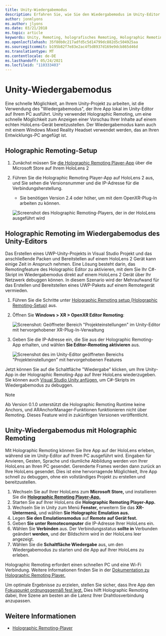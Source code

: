 ```yaml
---
title: Unity-Wiedergabemodus
description: Erfahren Sie, wie Sie den Wiedergabemodus im Unity-Editor verwenden, um eine Vorschau Ihrer Anwendungsänderungen auf einem Gerät anzuzeigen, ohne eine App bereitzustellen.
author: jonmlyons
ms.author: jlyons
ms.date: 03/21/2018
ms.topic: article
keywords: Unity, Remoting, holografisches Remoting, Holographic Remoting-Player, HoloLens, Mixed Reality-Headset, Windows Mixed Reality-Headset, Virtual Reality-Headset, Unity-Wiedergabemodus
ms.openlocfilehash: 35f80b0c217adfd5c5d14799dc882d5c504925aa
ms.sourcegitcommit: b195b82f7e83e2ac4f5d8937d169e9dcb865d46d
ms.translationtype: MT
ms.contentlocale: de-DE
ms.lasthandoff: 05/24/2021
ms.locfileid: "110333403"
---
```

# <a name="unity-play-mode"></a>Unity-Wiedergabemodus

Eine schnelle Möglichkeit, an Ihrem Unity-Projekt zu arbeiten, ist die Verwendung des "Wiedergabemodus", der Ihre App lokal im Unity-Editor auf Ihrem PC ausführt. Unity verwendet Holographic Remoting, um eine schnelle Möglichkeit zum Anzeigen einer Vorschau Ihrer Inhalte auf einem echten HoloLens-Gerät bereitzustellen. Der Wiedergabemodus kann auch mit einem Windows Mixed Reality Headset verwendet werden, das an Ihren Entwicklungs-PC angefügt ist.

## <a name="holographic-remoting-setup"></a>Holographic Remoting-Setup

1. Zunächst müssen Sie [die Holographic Remoting Player-App](https://www.microsoft.com/store/productId/9NBLGGH4SV40) über die Microsoft Store auf Ihrem HoloLens 2
2. Führen Sie die Holographic Remoting Player-App auf HoloLens 2 aus, und Sie sehen die Versionsnummer und die IP-Adresse für die Verbindungsherstellung.
    * Sie benötigen Version 2.4 oder höher, um mit dem OpenXR-Plug-In arbeiten zu können.

    ![Screenshot des Holographic Remoting-Players, der in der HoloLens ausgeführt wird](images/openxr-features-img-01.png)

## <a name="holographic-remoting-in-unity-editor-play-mode"></a>Holographic Remoting im Wiedergabemodus des Unity-Editors

Das Erstellen eines UWP-Unity-Projekts in Visual Studio Projekt und das anschließende Packen und Bereitstellen auf einem HoloLens 2 Gerät kann einige Zeit in Anspruch nehmen. Eine Lösung besteht darin, das Remotingfeature des Holographic Editor zu aktivieren, mit dem Sie Ihr C#-Skript im Wiedergabemodus direkt auf einem HoloLens 2 Gerät über Ihr Netzwerk debuggen können. In diesem Szenario wird der Mehraufwand für das Erstellen und Bereitstellen eines UWP-Pakets auf einem Remotegerät vermieden.

1. Führen Sie die Schritte unter [Holographic Remoting setup (Holographic Remoting-Setup)](#holographic-remoting-setup) aus.
2. Öffnen Sie **Windows > XR > OpenXR Editor Remoting**:

    ![Screenshot: Geöffneter Bereich "Projekteinstellungen" im Unity-Editor mit hervorgehobener XR-Plug-In-Verwaltung](images/openxr-features-img-02.png)

3. Geben Sie die IP-Adresse ein, die Sie aus der Holographic Remoting-App erhalten, und wählen **Sie Editor-Remoting aktivieren** aus.

    ![Screenshot des im Unity-Editor geöffneten Bereichs "Projekteinstellungen" mit hervorgehobenen Features](images/openxr-features-img-03.png)

Jetzt können Sie auf die Schaltfläche "Wiedergabe" klicken, um Ihre Unity-App in der Holographic Remoting-App auf Ihrer HoloLens wiederzugeben. Sie können auch [Visual Studio Unity anfügen,](/visualstudio/gamedev/unity/get-started/using-visual-studio-tools-for-unity?pivots=windows) um C#-Skripts im Wiedergabemodus zu debuggen.

> [!NOTE]
> Ab Version 0.1.0 unterstützt die Holographic Remoting Runtime keine Anchors, und ARAnchorManager-Funktionen funktionieren nicht über Remoting.  Dieses Feature wird in zukünftigen Versionen veröffentlicht.

## <a name="unity-play-mode-with-holographic-remoting"></a>Unity-Wiedergabemodus mit Holographic Remoting

Mit Holographic Remoting können Sie Ihre App auf der HoloLens erleben, während sie im Unity-Editor auf Ihrem PC ausgeführt wird. Eingaben für Anvieren, Gesten, Sprache und räumliche Abbildung werden von Ihrer HoloLens an Ihren PC gesendet. Gerenderte Frames werden dann zurück an Ihre HoloLens gesendet. Dies ist eine hervorragende Möglichkeit, Ihre App schnell zu debuggen, ohne ein vollständiges Projekt zu erstellen und bereitzustellen.
1. Wechseln Sie auf Ihrer HoloLens zum **Microsoft Store,** und installieren Sie die **[Holographic Remoting Player-App.](https://www.microsoft.com/store/p/holographic-remoting-player/9nblggh4sv40)**
2. Starten Sie auf Ihrer HoloLens die **Holographic Remoting Player-App.**
3. Wechseln Sie in Unity zum Menü **Fenster,** erweitern Sie das **XR-Untermenü,** und wählen **Sie Holographic Emulation aus.**
4. Legen **Sie den Emulationsmodus** auf **Remote auf Gerät fest.**
5. Geben **Sie unter Remotecomputer** die IP-Adresse Ihrer HoloLens ein.
6. Wählen Sie **Verbinden** aus. Der Verbindungsstatus **sollte in** Verbunden geändert **werden,** und der Bildschirm wird in der HoloLens leer angezeigt.
7. Wählen Sie die **Schaltfläche Wiedergabe** aus, um den Wiedergabemodus zu starten und die App auf Ihrer HoloLens zu erleben.

Holographic Remoting erfordert einen schnellen PC und eine Wi-Fi Verbindung. Weitere Informationen finden Sie in der [Dokumentation zu Holographic Remoting Player.](../platform-capabilities-and-apis/holographic-remoting-player.md)

Um optimale Ergebnisse zu erzielen, stellen Sie sicher, dass Ihre App den [Fokuspunkt ordnungsgemäß fest legt.](focus-point-in-unity.md) Dies hilft Holographic Remoting dabei, Ihre Szene am besten an die Latenz Ihrer Drahtlosverbindung anzupassen.

## <a name="see-also"></a>Weitere Informationen
* [Holographic Remoting-Player](../platform-capabilities-and-apis/holographic-remoting-player.md)
